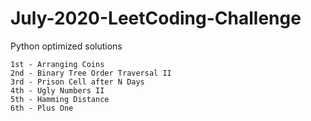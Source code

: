 # July-2020-LeetCoding-Challenge
Python optimized solutions
```
1st - Arranging Coins
2nd - Binary Tree Order Traversal II
3rd - Prison Cell after N Days
4th - Ugly Numbers II
5th - Hamming Distance
6th - Plus One
```
